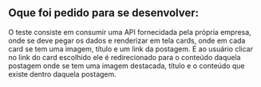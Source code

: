 <h2>Oque foi pedido para se desenvolver:</h2>
<p>O teste consiste em consumir uma API fornecidada pela própria empresa, onde se deve pegar os dados e renderizar em tela cards, onde em cada card se tem uma imagem, título e um link da  postagem. E ao usuário clicar no link do card escolhido ele é redirecionado para o conteúdo daquela postagem onde se tem uma imagem destacada, título e o conteúdo que existe dentro daquela postagem.</p>
